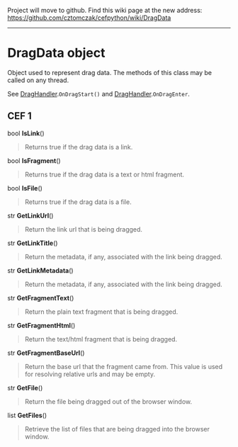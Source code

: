 Project will move to github. Find this wiki page at the new address: https://github.com/cztomczak/cefpython/wiki/DragData


---


# DragData object #

Object used to represent drag data. The methods of this class
may be called on any thread.

See [DragHandler](DragHandler.md).`OnDragStart()` and [DragHandler](DragHandler.md).`OnDragEnter`.

## CEF 1 ##

bool **IsLink**()

> Returns true if the drag data is a link.

bool **IsFragment**()

> Returns true if the drag data is a text or html fragment.

bool **IsFile**()

> Returns true if the drag data is a file.

str **GetLinkUrl**()

> Return the link url that is being dragged.

str **GetLinkTitle**()

> Return the metadata, if any, associated with the link being dragged.

str **GetLinkMetadata**()

> Return the metadata, if any, associated with the link being dragged.

str **GetFragmentText**()

> Return the plain text fragment that is being dragged.

str **GetFragmentHtml**()

> Return the text/html fragment that is being dragged.

str **GetFragmentBaseUrl**()

> Return the base url that the fragment came from. This value is
> used for resolving relative urls and may be empty.

str **GetFile**()

> Return the file being dragged out of the browser window.

list **GetFiles**()

> Retrieve the list of files that are being dragged into the browser
> window.